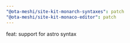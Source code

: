 ```yaml
---
"@ota-meshi/site-kit-monarch-syntaxes": patch
"@ota-meshi/site-kit-monaco-editor": patch
---
```


feat: support for astro syntax
